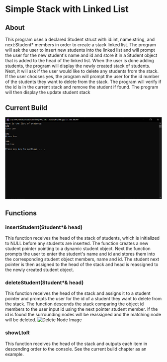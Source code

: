 # Simple Stack with Linked List
## About
This program uses a declared Student struct with id:int, name:string, and next:Student* members in order to create a stack linked list. The program will ask the user to insert new students into the linked list and will prompt the user for the new student's name and id and store it in a Student object that is added to the head of the linked list. When the user is done adding students, the program will display the newly created stack of students. Next, it will ask if the user would like to delete any students from the stack. If the user chooses yes, the program will prompt the user for the id number of the students they want to delete from the stack. The program will verify if the id is in the current stack and remove the student if found. The program will then display the update student stack


## Current Build
![Current Build Image](images/CurrentBuild.PNG)

## Functions
### insertStudent(Student*& head)
This function receives the head of the stack of students, which is initialized to NULL before any students are inserted. The function creates a new student pointer pointing to a dynamic student object. Next the function prompts the user to enter the student's name and id and stores them into the corresponding student object members, name and id. The student next pointer is then assigned to the head of the stack and head is reassigned to the newly created student object.

### deleteStudent(Student*& head)
This function receives the head of the stack and assigns it to a student pointer and prompts the user for the id of a student they want to delete from the stack. The function descends the stack comparing the object id members to the user input id using the next pointer student member. If the id is found the surrounding nodes will be reassigned and the matching node will be deleted.
![Delete Node Image](https://media.geeksforgeeks.org/wp-content/uploads/20210211175616/Untitleddesign.png)

### showLtoR
This function receives the head of the stack and outputs each item in descending order to the console. See the current build chapter as an example.
